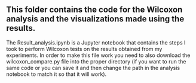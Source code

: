 ## This folder contains the code for the Wilcoxon analysis and the visualizations made using the results.

The Result_analysis.ipynb is a Jupyter notebook that contains the steps I took to perform Wilcoxon tests on the results obtained from my experiments. In order to make this file work you need to also download the wilcoxon_compare.py file into the proper directory (if you want to run the same code or you can save it and then change the path in the analysis notebook to match it so that it will work). 
